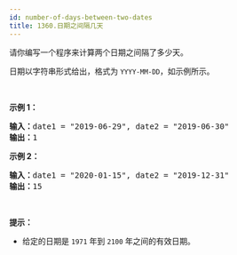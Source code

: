 ```yaml
---
id: number-of-days-between-two-dates
title: 1360.日期之间隔几天
---
```

请你编写一个程序来计算两个日期之间隔了多少天。

日期以字符串形式给出，格式为 <code>YYYY-MM-DD</code>，如示例所示。

 

**示例 1：**


<pre><strong>输入：</strong>date1 = &#34;2019-06-29&#34;, date2 = &#34;2019-06-30&#34;<br/><strong>输出：</strong>1<br/></pre>

**示例 2：**


<pre><strong>输入：</strong>date1 = &#34;2020-01-15&#34;, date2 = &#34;2019-12-31&#34;<br/><strong>输出：</strong>15<br/></pre>

 

**提示：**


- 给定的日期是 <code>1971</code> 年到 <code>2100</code> 年之间的有效日期。
